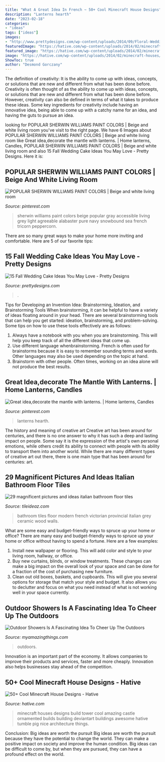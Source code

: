 ```yaml
---
title: "What A Great Idea In French ~ 50+ Cool Minecraft House Designs"
description: "Lanterns hearth"
date: "2023-02-18"
categories:
- "ideas"
tags: ["ideas"]
images:
- "http://www.prettydesigns.com/wp-content/uploads/2014/09/Floral-Wedding-Cake.jpg"
featuredImage: "https://hative.com/wp-content/uploads/2014/02/minecraft-houses/ornamented-tower-design-50.jpg"
featured_image: "https://hative.com/wp-content/uploads/2014/02/minecraft-houses/ornamented-tower-design-50.jpg"
image: "https://hative.com/wp-content/uploads/2014/02/minecraft-houses/ornamented-tower-design-50.jpg"
ShowToc: true
author: "Desmond Gorczany"
---
```



The definition of creativity: It is the ability to come up with ideas, concepts, or solutions that are new and different from what has been done before.
Creativity is often thought of as the ability to come up with ideas, concepts, or solutions that are new and different from what has been done before. However, creativity can also be defined in terms of what it takes to produce these ideas. Some key ingredients for creativity include having an innovative idea, being able to come up with a catchy name for an idea, and having the guts to pursue an idea.

	

		
looking for POPULAR SHERWIN WILLIAMS PAINT COLORS | Beige and white living room you've visit to the right page. We have 6 Images about POPULAR SHERWIN WILLIAMS PAINT COLORS | Beige and white living room like Great idea,decorate the mantle with lanterns. | Home lanterns, Candles, POPULAR SHERWIN WILLIAMS PAINT COLORS | Beige and white living room and also 15 Fall Wedding Cake Ideas You May Love - Pretty Designs. Here it is:
		
    
## POPULAR SHERWIN WILLIAMS PAINT COLORS | Beige And White Living Room

<img loading=lazy src="https://i.pinimg.com/736x/54/e6/61/54e661dbc41a59ca9893d5897b17f2bb.jpg" onerror="this.onerror=null;this.src='https://tse1.mm.bing.net/th?id=OIP.nhs32OLDpK1UXDTo0_nQTAHaKD&amp;pid=15.1';" alt="POPULAR SHERWIN WILLIAMS PAINT COLORS | Beige and white living room">

_Source: pinterest.com_

>sherwin williams paint colors beige popular gray accessible living grey light agreeable alabaster pure navy snowbound sea french tricorn peppercorn. 

	

There are so many great ways to make your home more inviting and comfortable. Here are 5 of our favorite tips:

    
## 15 Fall Wedding Cake Ideas You May Love - Pretty Designs

<img loading=lazy src="http://www.prettydesigns.com/wp-content/uploads/2014/09/Floral-Wedding-Cake.jpg" onerror="this.onerror=null;this.src='https://tse1.mm.bing.net/th?id=OIP.8IqKyKAZfJluuyp3lxQ7xgHaLD&amp;pid=15.1';" alt="15 Fall Wedding Cake Ideas You May Love - Pretty Designs">

_Source: prettydesigns.com_

>. 

	

Tips for Developing an Invention Idea: Brainstorming, Ideation, and Brainstorming Tools
When brainstorming, it can be helpful to have a variety of ideas floating around in your head. There are several brainstorming tools that can help you get started: ideation, brainstorming, and problem-solving. Some tips on how to use these tools effectively are as follows: 
1. Always have a notebook with you when you are brainstorming. This will help you keep track of all the different ideas that come up. 
2. Use different language whenbrainstorming. French is often used for brainstorms because it is easy to remember sounding terms and words. Other languages may also be used depending on the topic at hand. 
3. Brainstorm with other people. Often times, working on an idea alone will not produce the best results.

    
## Great Idea,decorate The Mantle With Lanterns. | Home Lanterns, Candles

<img loading=lazy src="https://i.pinimg.com/736x/84/e9/4b/84e94b3a3b8f3939ce290581e427fa28--cozy-fireplace-fireplace-candles.jpg" onerror="this.onerror=null;this.src='https://tse4.mm.bing.net/th?id=OIP.ZidkT1G3cgwdAZh22MqNcAHaLH&amp;pid=15.1';" alt="Great idea,decorate the mantle with lanterns. | Home lanterns, Candles">

_Source: pinterest.com_

>lanterns hearth. 

	

The history and meaning of creative art
Creative art has been around for centuries, and there is no one answer to why it has such a deep and lasting impact on people. Some say it is the expression of the artist's own personal emotions, while others credit its ability to connect with people with its ability to transport them into another world. While there are many different types of creative art out there, there is one main type that has been around for centuries: art.

    
## 29 Magnificent Pictures And Ideas Italian Bathroom Floor Tiles

<img loading=lazy src="http://www.tileideaz.com/wp-content/uploads/2015/10/black-white-modern-bathroom-with-french-provincial-victorian-style-ceramic-bathroom-floor-tiles-wa-and-grey-wood-plank-walls-with-teardrop-pendant-lights.jpg" onerror="this.onerror=null;this.src='https://tse4.mm.bing.net/th?id=OIP.APvng3k_izlhAkh-H5NBzgHaKF&amp;pid=15.1';" alt="29 magnificent pictures and ideas italian bathroom floor tiles">

_Source: tileideaz.com_

>bathroom tiles floor modern french victorian provincial italian grey ceramic wood walls. 

	

What are some easy and budget-friendly ways to spruce up your home or office?
There are many easy and budget-friendly ways to spruce up your home or office without having to spend a fortune. Here are a few examples: 
1. Install new wallpaper or flooring. This will add color and style to your living room, hallway, or office. 
2. Buy new curtains, blinds, or window treatments. These changes can make a big impact on the overall look of your space and can be done for a fraction of the cost of purchasing new furniture. 
3. Clean out old boxes, baskets, and cupboards. This will give you several options for storage that match your style and budget. It also allows you to declutter and focus on what you need instead of what is not working well in your space currently. 

    
## Outdoor Showers Is A Fascinating Idea To Cheer Up The Outdoors

<img loading=lazy src="https://myamazingthings.com/wp-content/uploads/2017/06/outdoor-shower-2.jpg" onerror="this.onerror=null;this.src='https://tse3.mm.bing.net/th?id=OIP.fT2hJ4CIlciRRf8dTH_wMgHaLJ&amp;pid=15.1';" alt="Outdoor Showers Is A Fascinating Idea To Cheer Up The Outdoors">

_Source: myamazingthings.com_

>outdoors. 

	

Innovation is an important part of the economy. It allows companies to improve their products and services, faster and more cheaply. Innovation also helps businesses stay ahead of the competition. 

    
## 50+ Cool Minecraft House Designs - Hative

<img loading=lazy src="https://hative.com/wp-content/uploads/2014/02/minecraft-houses/ornamented-tower-design-50.jpg" onerror="this.onerror=null;this.src='https://tse3.mm.bing.net/th?id=OIP.jFE6Rn2X-AZM-wvAArdkOQHaJH&amp;pid=15.1';" alt="50+ Cool Minecraft House Designs - Hative">

_Source: hative.com_

>minecraft houses designs build tower cool amazing castle ornamented builds building deviantart buildings awesome hative tumble pig nice architecture things. 

	

Conclusion: Big ideas are worth the pursuit
Big ideas are worth the pursuit because they have the potential to change the world. They can make a positive impact on society and improve the human condition. Big ideas can be difficult to come by, but when they are pursued, they can have a profound effect on the world.

